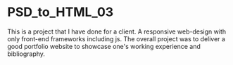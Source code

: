 # PSD_to_HTML_03
This is a project that I have done for a client. A responsive web-design with only front-end frameworks including js. The overall project was to deliver a good portfolio website to showcase one's working experience and bibliography.
